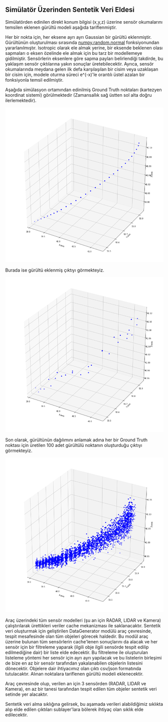 ## Simülatör Üzerinden Sentetik Veri Eldesi

Simülatörden edinilen direkt konum bilgisi (x,y,z) üzerine sensör okumalarını temsilen eklenen gürültü modeli aşağıda tariflenmiştir.

Her bir nokta için, her eksene ayrı ayrı Gaussian bir gürültü eklenmiştir. Gürültünün oluşturulması sırasında [numpy.random.normal](https://numpy.org/doc/stable/reference/random/generated/numpy.random.normal.html?) fonksiyonundan yararlanılmıştır. 
Isotropic olarak ele almak yerine, bir eksende beklenen olası sapmaları o eksen özelinde ele almak için bu tarz bir modellemeye gidilmiştir. Sensörlerin eksenlere göre sapma payları belirlendiği takdirde, bu yaklaşım sensör çıktılarına yakın sonuçlar üretebilecektir.
Ayrıca, sensör okumalarında meydana gelen ilk defa karşılaşılan bir cisim veya uzaklaşan bir cisim için, modele oturma süreci e^(-x)'le orantılı üstel azalan bir fonksiyonla temsil edilmiştir. 

Aşağıda simülasyon ortamından edinilmiş Ground Truth noktaları (kartezyen koordinat sistemi) görülmektedir (Zamansallık sağ üstten sol alta doğru ilerlemektedir).


<img src="https://github.com/etarakci-hvl/severalStuff/blob/master/sentetik1.png" width="600">

Burada ise gürültü eklenmiş çıktıyı görmekteyiz.


<img src="https://github.com/etarakci-hvl/severalStuff/blob/master/sentetik2.png" width="600">

Son olarak, gürültünün dağılımını anlamak adına her bir Ground Truth noktası için üretilen 100 adet gürültülü noktanın oluşturduğu çıktıyı görmekteyiz.


<img src="https://github.com/etarakci-hvl/severalStuff/blob/master/sentetik3.png" width="600">


Araç üzerindeki tüm sensör modelleri (şu an için RADAR, LIDAR ve Kamera) çalıştırılarak ürettikleri veriler cache mekanizması ile saklanacaktır. Sentetik veri oluşturmak için geliştirilen DataGenerator modülü araç çevresinde, tespit mesafesinde olan tüm objeleri görecek haldedir. Bu modül araç üzerine bulunan tüm sensörlerin cache'lenen sonuçlarını da alacak ve her sensör için bir filtreleme yaparak (ilgili obje ilgili sensörde tespit edilip edilmediğine dair) bir liste elde edecektir. Bu filtreleme ile oluşturulan listeleme yöntemi her sensör için ayrı ayrı yapılacak ve bu listelerin birleşimi de bize en az bir sensör tarafından yakalanabilen objelerin listesini dönecektir. Objelere dair ihtiyacımız olan çıktı csv/json formatında tutulacaktır. Alınan noktalara tariflenen gürültü modeli eklenecektir. 

Araç çevresinde olup, verilen an için 3 sensörden (RADAR, LIDAR ve Kamera), en az bir tanesi tarafından tespit edilen tüm objeler sentetik veri setinde yer alacaktır.

Sentetik veri alma sıklığına gelirsek, bu aşamada verileri alabildiğimiz sıklıkta alıp elde edilen çıktıları sublayer'lara bölerek ihtiyaç olan sıklık elde edilecektir.
